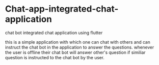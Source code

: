 # Chat-app-integrated-chat-application
chat bot integrated chat application using flutter

this is a simple application with which one can chat with others and can instruct the chat bot in the application to answer the questions.
whenever the user is offline their chat bot will answer other's question if similiar question is instructed to the chat bot by the user.
